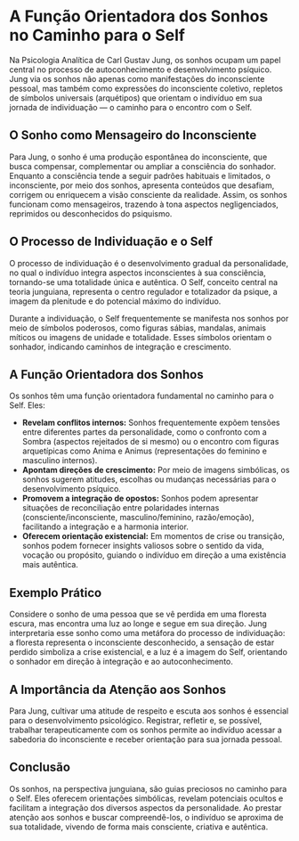# A Função Orientadora dos Sonhos no Caminho para o Self

Na Psicologia Analítica de Carl Gustav Jung, os sonhos ocupam um papel central no processo de autoconhecimento e desenvolvimento psíquico. Jung via os sonhos não apenas como manifestações do inconsciente pessoal, mas também como expressões do inconsciente coletivo, repletos de símbolos universais (arquétipos) que orientam o indivíduo em sua jornada de individuação — o caminho para o encontro com o Self.

## O Sonho como Mensageiro do Inconsciente

Para Jung, o sonho é uma produção espontânea do inconsciente, que busca compensar, complementar ou ampliar a consciência do sonhador. Enquanto a consciência tende a seguir padrões habituais e limitados, o inconsciente, por meio dos sonhos, apresenta conteúdos que desafiam, corrigem ou enriquecem a visão consciente da realidade. Assim, os sonhos funcionam como mensageiros, trazendo à tona aspectos negligenciados, reprimidos ou desconhecidos do psiquismo.

## O Processo de Individuação e o Self

O processo de individuação é o desenvolvimento gradual da personalidade, no qual o indivíduo integra aspectos inconscientes à sua consciência, tornando-se uma totalidade única e autêntica. O Self, conceito central na teoria junguiana, representa o centro regulador e totalizador da psique, a imagem da plenitude e do potencial máximo do indivíduo.

Durante a individuação, o Self frequentemente se manifesta nos sonhos por meio de símbolos poderosos, como figuras sábias, mandalas, animais míticos ou imagens de unidade e totalidade. Esses símbolos orientam o sonhador, indicando caminhos de integração e crescimento.

## A Função Orientadora dos Sonhos

Os sonhos têm uma função orientadora fundamental no caminho para o Self. Eles:

- **Revelam conflitos internos:** Sonhos frequentemente expõem tensões entre diferentes partes da personalidade, como o confronto com a Sombra (aspectos rejeitados de si mesmo) ou o encontro com figuras arquetípicas como Anima e Animus (representações do feminino e masculino internos).
- **Apontam direções de crescimento:** Por meio de imagens simbólicas, os sonhos sugerem atitudes, escolhas ou mudanças necessárias para o desenvolvimento psíquico.
- **Promovem a integração de opostos:** Sonhos podem apresentar situações de reconciliação entre polaridades internas (consciente/inconsciente, masculino/feminino, razão/emoção), facilitando a integração e a harmonia interior.
- **Oferecem orientação existencial:** Em momentos de crise ou transição, sonhos podem fornecer insights valiosos sobre o sentido da vida, vocação ou propósito, guiando o indivíduo em direção a uma existência mais autêntica.

## Exemplo Prático

Considere o sonho de uma pessoa que se vê perdida em uma floresta escura, mas encontra uma luz ao longe e segue em sua direção. Jung interpretaria esse sonho como uma metáfora do processo de individuação: a floresta representa o inconsciente desconhecido, a sensação de estar perdido simboliza a crise existencial, e a luz é a imagem do Self, orientando o sonhador em direção à integração e ao autoconhecimento.

## A Importância da Atenção aos Sonhos

Para Jung, cultivar uma atitude de respeito e escuta aos sonhos é essencial para o desenvolvimento psicológico. Registrar, refletir e, se possível, trabalhar terapeuticamente com os sonhos permite ao indivíduo acessar a sabedoria do inconsciente e receber orientação para sua jornada pessoal.

## Conclusão

Os sonhos, na perspectiva junguiana, são guias preciosos no caminho para o Self. Eles oferecem orientações simbólicas, revelam potenciais ocultos e facilitam a integração dos diversos aspectos da personalidade. Ao prestar atenção aos sonhos e buscar compreendê-los, o indivíduo se aproxima de sua totalidade, vivendo de forma mais consciente, criativa e autêntica.